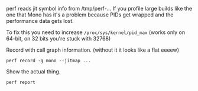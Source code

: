 perf reads jit symbol info from /tmp/perf-... If you profile large builds like the one that Mono has it's a problem because PIDs get wrapped and the performance data gets lost.

To fix this you need to increase `/proc/sys/kernel/pid_max` (works only on 64-bit, on 32 bits you're stuck with 32768)

Record with call graph information. (without it it looks like a flat eeeew)
```
perf record -g mono --jitmap ...
```

Show the actual thing.
```
perf report
```
